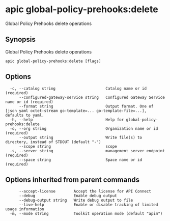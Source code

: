# apic global-policy-prehooks:delete

Global Policy Prehooks delete operations

## Synopsis

Global Policy Prehooks delete operations

```
apic global-policy-prehooks:delete [flags]
```

## Options

```
  -c, --catalog string                      Catalog name or id (required)
      --configured-gateway-service string   Configured Gateway Service name or id (required)
      --format string                       Output format. One of [json yaml octet-stream go-template=... go-template-file=...], defaults to yaml.
  -h, --help                                Help for global-policy-prehooks:delete
  -o, --org string                          Organization name or id (required)
      --output string                       Write file(s) to directory, instead of STDOUT (default "-")
      --scope string                        scope
  -s, --server string                       management server endpoint (required)
      --space string                        Space name or id (required)
```

## Options inherited from parent commands

```
      --accept-license        Accept the license for API Connect
      --debug                 Enable debug output
      --debug-output string   Write debug output to file
      --live-help             Enable or disable tracking of limited usage information
  -m, --mode string           Toolkit operation mode (default "apim")
```
